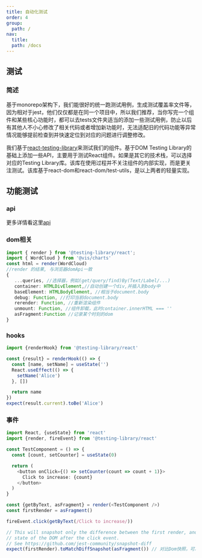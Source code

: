```yaml
---
title: 自动化测试
order: 4
group:
  path: /
nav:
  title:
  path: /docs
---
```


## 测试

### 简述

基于monorepo架构下，我们能很好的统一跑测试用例，生成测试覆盖率文件等，因为相对于jest，他们仅仅都是在同一个项目中，所以我们推荐，当你写完一个组件和某些核心功能时，都可以去tests文件夹适当的添加一些测试用例，防止以后有其他人不小心修改了相关代码或者增加新功能时，无法适配旧的代码功能等异常情况能够提前检查到并快速定位到对应的问题进行调整修改。


我们基于[react-testing-library](https://testing-library.com/docs/react-testing-library/intro)来测试我们的组件。基于DOM Testing Library的基础上添加一些API，主要用于测试React组件。如果是其它的技术栈，可以选择对应的Testing Library库。该库在使用过程并不关注组件的内部实现，而是更关注测试。该库基于react-dom和react-dom/test-utils，是以上两者的轻量实现。


## 功能测试

### api
 更多详情看这里[api](https://testing-library.com/docs/react-testing-library/api)
 ### dom相关

 ```ts
import { render } from '@testing-library/react';
import { WordCloud } from '@vis/charts'
const html = render(WordCloud)
//render 的结果, 与浏览器domApi一致
{
    ...queries, //选择器，例如(get/query/find)By(Text/Label/...)
    container: HTMLDivElement,//自动创建一个div,并插入到body中
    baseElement: HTMLBodyElement, //相当于document.body
    debug: Function, //打印当前document.body
    rerender: Function, //重新渲染组件
    unmount: Function, //组件卸载，此时container.innerHTML === ''
    asFragment:Function //记录某个时刻的dom
}
 ```
### hooks
```ts
import {renderHook} from '@testing-library/react'

const {result} = renderHook(() => {
  const [name, setName] = useState('')
  React.useEffect(() => {
    setName('Alice')
  }, [])

  return name
})
expect(result.current).toBe('Alice')
```
### 事件

```ts
import React, {useState} from 'react'
import {render, fireEvent} from '@testing-library/react'

const TestComponent = () => {
  const [count, setCounter] = useState(0)

  return (
    <button onClick={() => setCounter(count => count + 1)}>
      Click to increase: {count}
    </button>
  )
}

const {getByText, asFragment} = render(<TestComponent />)
const firstRender = asFragment()

fireEvent.click(getByText(/Click to increase/))

// This will snapshot only the difference between the first render, and the
// state of the DOM after the click event.
// See https://github.com/jest-community/snapshot-diff
expect(firstRender).toMatchDiffSnapshot(asFragment()) // 对比Dom快照，可以简单理解为dom字符串
```

